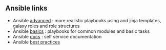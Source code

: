 ## Ansible links
- Ansible <a href="https://github.com/memor24/ansible-review/tree/main/advanced" target="_blank">advanced</a> : more realistic playbooks using and jinja templates, galaxy roles and role structures
- Ansible <a href="https://github.com/memor24/ansible-review/tree/main/basics" target="_blank">basics</a> : playbooks for common modules and basic tasks
- Ansible <a href="https://github.com/memor24/ansible-templates/tree/main/docs" target="_blank">docs</a> : self service documentation
- Ansible <a href="https://github.com/devopshobbies/ansible-templates/blob/master/part33-playbook-best-practices/README.md" target="_blank" rel="noopener noreferrer">best practices</a>

